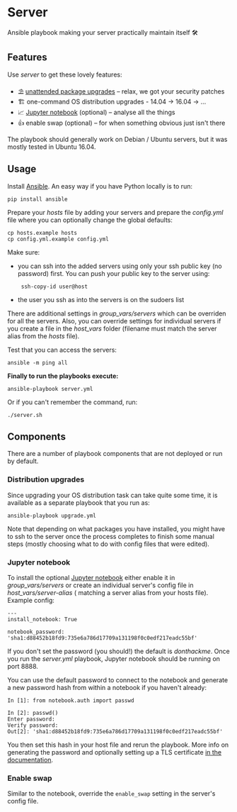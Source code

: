 # Server

Ansible playbook making your server practically maintain itself 🛠

## Features

Use *server* to get these lovely features:

- ⛱ [unattended package upgrades][unattended-upgrades] – relax, we got
  your security patches
- 🏗 one-command OS distribution upgrades - 14.04 → 16.04 → …
- 📈 [Jupyter notebook][jupyter] (optional) – analyse all the things
- 👍 enable swap (optional) – for when something obvious just isn't there

The playbook should generally work on Debian / Ubuntu servers, but it was mostly
tested in Ubuntu 16.04.

## Usage

Install [Ansible](http://docs.ansible.com/). An easy way if you have Python locally is to run:

    pip install ansible

Prepare your *hosts* file by adding your servers
and prepare the *config.yml* file where you can optionally
change the global defaults:

    cp hosts.example hosts
    cp config.yml.example config.yml

Make sure:

 - you can ssh into the added servers using only your ssh
   public key (no password) first. You can push your public key to the server using:

        ssh-copy-id user@host

 - the user you ssh as into the servers is on the sudoers list

There are additional settings in *group_vars/servers* which can be overriden
for all the servers. Also, you can override settings for individual servers
if you create a file in the *host_vars* folder
(filename must match the server alias from the *hosts* file).

Test that you can access the servers:

    ansible -m ping all

**Finally to run the playbooks execute:**

    ansible-playbook server.yml

Or if you can't remember the command, run:

    ./server.sh


## Components

There are a number of playbook components that are not deployed or run
by default.

### Distribution upgrades

Since upgrading your OS distribution task can take quite some time, it is
available as a separate playbook that you run as:

    ansible-playbook upgrade.yml

Note that depending on what packages you have installed, you might have to
ssh to the server once the process completes to finish some manual steps
(mostly choosing what to do with config files that were edited).

### Jupyter notebook

To install the optional [Jupyter notebook][jupyter] either enable it in
*group_vars/servers* or create an individual server's config file in
*host_vars/server-alias* ( matching a server alias from your hosts file).
Example config:

    ---
    install_notebook: True

    notebook_password: 'sha1:d88452b18fd9:735e6a786d17709a131198f0c0edf217eadc55bf'

If you don't set the password (you should!) the default is *donthackme*.
Once you run the *server.yml* playbook,
Jupyter notebook should be running on port 8888.

You can use the default password to connect to the notebook and generate
a new password hash from within a notebook if you haven't already:

    In [1]: from notebook.auth import passwd

    In [2]: passwd()
    Enter password:
    Verify password:
    Out[2]: 'sha1:d88452b18fd9:735e6a786d17709a131198f0c0edf217eadc55bf'

You then set this hash in your host file and rerun the playbook.
More info on generating the password and optionally setting up a TLS certificate
[in the documentation][jupyter-security].

### Enable swap

Similar to the notebook, override the `enable_swap` setting in the server's
config file.

[unattended-upgrades]: https://github.com/debops/ansible-unattended_upgrades
[jupyter]: http://jupyter.org/
[jupyter-security]: http://jupyter-notebook.readthedocs.io/en/latest/public_server.html#securing-a-notebook-server
